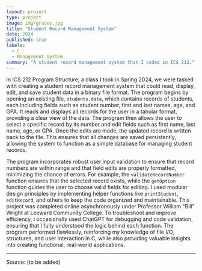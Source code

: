 ```yaml
---
layout: project
type: project
image: img/grades.jpg
title: "Student Record Management System"
date: 2024
published: true
labels:
  - C
  - Management System
summary: "A student record management system that I coded in ICS 212."
---
```


In ICS 212 Program Structure, a class I took in Spring 2024, we were tasked with creating a student record management system that could read, display, edit, and save student data in a binary file format. The program begins by opening an existing file, `students.data`, which contains records of students, each including fields such as student number, first and last names, age, and GPA. It reads and displays all records for the user in a tabular format, providing a clear view of the data. The program then allows the user to select a specific record by its number and edit fields such as first name, last name, age, or GPA. Once the edits are made, the updated record is written back to the file. This ensures that all changes are saved persistently, allowing the system to function as a simple database for managing student records.

The program incorporates robust user input validation to ensure that record numbers are within range and that field edits are properly formatted, minimizing the chance of errors. For example, the `validateRecordNumber` function ensures that the selected record exists, while the `getOption` function guides the user to choose valid fields for editing. I used modular design principles by implementing helper functions like `printStudent`, `editRecord`, and others to keep the code organized and maintainable. This project was completed online asynchronously under Professor William "Bill" Wright at Leeward Community College. To troubleshoot and improve efficiency, I occasionally used ChatGPT for debugging and code validation, ensuring that I fully understood the logic behind each function. The program performed flawlessly, reinforcing my knowledge of file I/O, structures, and user interaction in C, while also providing valuable insights into creating functional, real-world applications.

<hr>

Source: (to be added)
